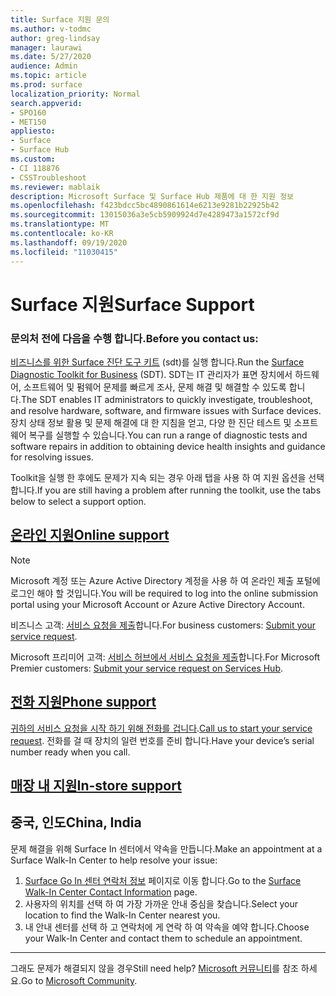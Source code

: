```yaml
---
title: Surface 지원 문의
ms.author: v-todmc
author: greg-lindsay
manager: laurawi
ms.date: 5/27/2020
audience: Admin
ms.topic: article
ms.prod: surface
localization_priority: Normal
search.appverid:
- SPO160
- MET150
appliesto:
- Surface
- Surface Hub
ms.custom:
- CI 118876
- CSSTroubleshoot
ms.reviewer: mablaik
description: Microsoft Surface 및 Surface Hub 제품에 대 한 지원 정보
ms.openlocfilehash: f423bdcc5bc4890861614e6213e9281b22925b42
ms.sourcegitcommit: 13015036a3e5cb5909924d7e4289473a1572cf9d
ms.translationtype: MT
ms.contentlocale: ko-KR
ms.lasthandoff: 09/19/2020
ms.locfileid: "11030415"
---
```

# <span data-ttu-id="99deb-103">Surface 지원</span><span class="sxs-lookup"><span data-stu-id="99deb-103">Surface Support</span></span>

### <span data-ttu-id="99deb-104">문의처 전에 다음을 수행 합니다.</span><span class="sxs-lookup"><span data-stu-id="99deb-104">Before you contact us:</span></span>  

<span data-ttu-id="99deb-105">[비즈니스를 위한 Surface 진단 도구 키트](https://docs.microsoft.com/surface/surface-diagnostic-toolkit-business) (sdt)를 실행 합니다.</span><span class="sxs-lookup"><span data-stu-id="99deb-105">Run the [Surface Diagnostic Toolkit for Business](https://docs.microsoft.com/surface/surface-diagnostic-toolkit-business) (SDT).</span></span> <span data-ttu-id="99deb-106">SDT는 IT 관리자가 표면 장치에서 하드웨어, 소프트웨어 및 펌웨어 문제를 빠르게 조사, 문제 해결 및 해결할 수 있도록 합니다.</span><span class="sxs-lookup"><span data-stu-id="99deb-106">The SDT enables IT administrators to quickly investigate, troubleshoot, and resolve hardware, software, and firmware issues with Surface devices.</span></span> <span data-ttu-id="99deb-107">장치 상태 정보 활용 및 문제 해결에 대 한 지침을 얻고, 다양 한 진단 테스트 및 소프트웨어 복구를 실행할 수 있습니다.</span><span class="sxs-lookup"><span data-stu-id="99deb-107">You can run a range of diagnostic tests and software repairs in addition to obtaining device health insights and guidance for resolving issues.</span></span> 

<span data-ttu-id="99deb-108">Toolkit을 실행 한 후에도 문제가 지속 되는 경우 아래 탭을 사용 하 여 지원 옵션을 선택 합니다.</span><span class="sxs-lookup"><span data-stu-id="99deb-108">If you are still having a problem after running the toolkit, use the tabs below to select a support option.</span></span>

## [<span data-ttu-id="99deb-109">온라인 지원</span><span class="sxs-lookup"><span data-stu-id="99deb-109">Online support</span></span>](#tab/online)

> [!NOTE]
> <span data-ttu-id="99deb-110">Microsoft 계정 또는 Azure Active Directory 계정을 사용 하 여 온라인 제출 포털에 로그인 해야 할 것입니다.</span><span class="sxs-lookup"><span data-stu-id="99deb-110">You will be required to log into the online submission portal using your Microsoft Account or Azure Active Directory Account.</span></span>  

<span data-ttu-id="99deb-111">비즈니스 고객: [서비스 요청을 제출](https://support.microsoft.com/supportforbusiness/productselection)합니다.</span><span class="sxs-lookup"><span data-stu-id="99deb-111">For business customers: [Submit your service request](https://support.microsoft.com/supportforbusiness/productselection).</span></span> 

<span data-ttu-id="99deb-112">Microsoft 프리미어 고객: [서비스 허브에서 서비스 요청을 제출](https://serviceshub.microsoft.com/support/contactsupport)합니다.</span><span class="sxs-lookup"><span data-stu-id="99deb-112">For Microsoft Premier customers: [Submit your service request on Services Hub](https://serviceshub.microsoft.com/support/contactsupport).</span></span> 

 
## [<span data-ttu-id="99deb-113">전화 지원</span><span class="sxs-lookup"><span data-stu-id="99deb-113">Phone support</span></span>](#tab/phone)

<span data-ttu-id="99deb-114">[귀하의 서비스 요청을 시작 하기 위해 전화를 겁니다](https://support.microsoft.com/help/4051701/global-customer-service-phone-numbers).</span><span class="sxs-lookup"><span data-stu-id="99deb-114">[Call us to start your service request](https://support.microsoft.com/help/4051701/global-customer-service-phone-numbers).</span></span> <span data-ttu-id="99deb-115">전화를 걸 때 장치의 일련 번호를 준비 합니다.</span><span class="sxs-lookup"><span data-stu-id="99deb-115">Have your device’s serial number ready when you call.</span></span> 

## [<span data-ttu-id="99deb-116">매장 내 지원</span><span class="sxs-lookup"><span data-stu-id="99deb-116">In-store support</span></span>](#tab/instore)

## <span data-ttu-id="99deb-117">중국, 인도</span><span class="sxs-lookup"><span data-stu-id="99deb-117">China, India</span></span>

<span data-ttu-id="99deb-118">문제 해결을 위해 Surface In 센터에서 약속을 만듭니다.</span><span class="sxs-lookup"><span data-stu-id="99deb-118">Make an appointment at a Surface Walk-In Center to help resolve your issue:</span></span>

1. <span data-ttu-id="99deb-119">[Surface Go In 센터 연락처 정보](https://support.microsoft.com/help/4498593/find-surface-walk-in-center-contact-information) 페이지로 이동 합니다.</span><span class="sxs-lookup"><span data-stu-id="99deb-119">Go to the [Surface Walk-In Center Contact Information](https://support.microsoft.com/help/4498593/find-surface-walk-in-center-contact-information) page.</span></span> 
2. <span data-ttu-id="99deb-120">사용자의 위치를 선택 하 여 가장 가까운 안내 중심을 찾습니다.</span><span class="sxs-lookup"><span data-stu-id="99deb-120">Select your location to find the Walk-In Center nearest you.</span></span>  
3. <span data-ttu-id="99deb-121">내 안내 센터를 선택 하 고 연락처에 게 연락 하 여 약속을 예약 합니다.</span><span class="sxs-lookup"><span data-stu-id="99deb-121">Choose your Walk-In Center and contact them to schedule an appointment.</span></span>


---

<span data-ttu-id="99deb-122">그래도 문제가 해결되지 않을 경우</span><span class="sxs-lookup"><span data-stu-id="99deb-122">Still need help?</span></span> <span data-ttu-id="99deb-123">[Microsoft 커뮤니티](https://answers.microsoft.com/)를 참조 하세요.</span><span class="sxs-lookup"><span data-stu-id="99deb-123">Go to [Microsoft Community](https://answers.microsoft.com/).</span></span>
